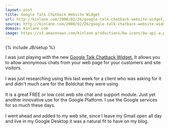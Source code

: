 ```yaml
---
layout: post
title: Google Talk Chatback Website Widget
url: http://kinlane.com/2008/02/26/google-talk-chatback-website-widget/
source: http://kinlane.com/2008/02/26/google-talk-chatback-website-widget/
domain: kinlane.com
image: https://s3.amazonaws.com/kinlane-productions/bw-icons/bw-api-a.png
---
```

{% include JB/setup %}

<p>
     I was just playing with the new <a href="http://googletalk.blogspot.com/2008/02/google-talk-chatback.html">Google Talk Chatback Widget.</a> It allows you to allow anonymous chats from your web page for your customers and site visitors.
     <br />
     <br />
     I was just researching using this last week for a client who was asking for it and didn't much care for the Boldchat they were using.
     <br />
     <br />
     It is a great FREE or low cost web site chat and support module. Just yet another innovative use for the Google Platform. I use the Google services for so much these days.
     <br />
     <br />
     I went ahead and added to my web site, since I leave my Gmail open all day and live in my Google Desktop it was a natural fit to have on my blog.
</p>